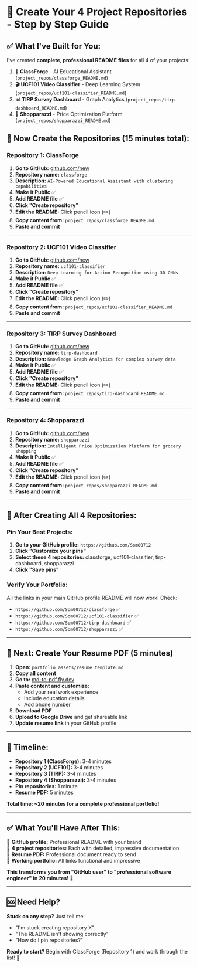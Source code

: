 # 🚀 Create Your 4 Project Repositories - Step by Step Guide

## ✅ **What I've Built for You:**

I've created **complete, professional README files** for all 4 of your projects:

1. **🤖 ClassForge** - AI Educational Assistant (`project_repos/classforge_README.md`)
2. **🎬 UCF101 Video Classifier** - Deep Learning System (`project_repos/ucf101-classifier_README.md`)  
3. **📊 TIRP Survey Dashboard** - Graph Analytics (`project_repos/tirp-dashboard_README.md`)
4. **🛒 Shopparazzi** - Price Optimization Platform (`project_repos/shopparazzi_README.md`)

## 🎯 **Now Create the Repositories (15 minutes total):**

### **Repository 1: ClassForge**

1. **Go to GitHub:** [github.com/new](https://github.com/new)
2. **Repository name:** `classforge`
3. **Description:** `AI-Powered Educational Assistant with clustering capabilities`
4. **Make it Public** ✅
5. **Add README file** ✅
6. **Click "Create repository"**
7. **Edit the README:** Click pencil icon (✏️)
8. **Copy content from:** `project_repos/classforge_README.md`
9. **Paste and commit**

---

### **Repository 2: UCF101 Video Classifier**

1. **Go to GitHub:** [github.com/new](https://github.com/new)
2. **Repository name:** `ucf101-classifier`
3. **Description:** `Deep Learning for Action Recognition using 3D CNNs`
4. **Make it Public** ✅
5. **Add README file** ✅
6. **Click "Create repository"**
7. **Edit the README:** Click pencil icon (✏️)
8. **Copy content from:** `project_repos/ucf101-classifier_README.md`
9. **Paste and commit**

---

### **Repository 3: TIRP Survey Dashboard**

1. **Go to GitHub:** [github.com/new](https://github.com/new)
2. **Repository name:** `tirp-dashboard`
3. **Description:** `Knowledge Graph Analytics for complex survey data`
4. **Make it Public** ✅
5. **Add README file** ✅
6. **Click "Create repository"**
7. **Edit the README:** Click pencil icon (✏️)
8. **Copy content from:** `project_repos/tirp-dashboard_README.md`
9. **Paste and commit**

---

### **Repository 4: Shopparazzi**

1. **Go to GitHub:** [github.com/new](https://github.com/new)
2. **Repository name:** `shopparazzi`
3. **Description:** `Intelligent Price Optimization Platform for grocery shopping`
4. **Make it Public** ✅
5. **Add README file** ✅
6. **Click "Create repository"**
7. **Edit the README:** Click pencil icon (✏️)
8. **Copy content from:** `project_repos/shopparazzi_README.md`
9. **Paste and commit**

---

## 🎉 **After Creating All 4 Repositories:**

### **Pin Your Best Projects:**
1. **Go to your GitHub profile:** `https://github.com/Som00712`
2. **Click "Customize your pins"**
3. **Select these 4 repositories:** classforge, ucf101-classifier, tirp-dashboard, shopparazzi
4. **Click "Save pins"**

### **Verify Your Portfolio:**
All the links in your main GitHub profile README will now work! Check:
- `https://github.com/Som00712/classforge` ✅
- `https://github.com/Som00712/ucf101-classifier` ✅  
- `https://github.com/Som00712/tirp-dashboard` ✅
- `https://github.com/Som00712/shopparazzi` ✅

---

## 📄 **Next: Create Your Resume PDF (5 minutes)**

1. **Open:** `portfolio_assets/resume_template.md`
2. **Copy all content**
3. **Go to:** [md-to-pdf.fly.dev](https://md-to-pdf.fly.dev/)
4. **Paste content and customize:**
   - Add your real work experience
   - Include education details
   - Add phone number
5. **Download PDF**
6. **Upload to Google Drive** and get shareable link
7. **Update resume link** in your GitHub profile

---

## 🎯 **Timeline:**

- **Repository 1 (ClassForge):** 3-4 minutes
- **Repository 2 (UCF101):** 3-4 minutes  
- **Repository 3 (TIRP):** 3-4 minutes
- **Repository 4 (Shopparazzi):** 3-4 minutes
- **Pin repositories:** 1 minute
- **Resume PDF:** 5 minutes

**Total time: ~20 minutes for a complete professional portfolio!**

---

## ✅ **What You'll Have After This:**

🌟 **GitHub profile:** Professional README with your brand  
📁 **4 project repositories:** Each with detailed, impressive documentation  
📄 **Resume PDF:** Professional document ready to send  
🔗 **Working portfolio:** All links functional and impressive  

**This transforms you from "GitHub user" to "professional software engineer" in 20 minutes!** 🚀

---

## 🆘 **Need Help?**

**Stuck on any step?** Just tell me:
- "I'm stuck creating repository X"
- "The README isn't showing correctly"  
- "How do I pin repositories?"

**Ready to start?** Begin with ClassForge (Repository 1) and work through the list! 💪 
